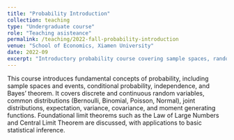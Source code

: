 ```yaml
---
title: "Probability Introduction"
collection: teaching
type: "Undergraduate course"
role: "Teaching asisteance"
permalink: /teaching/2022-fall-probability-introduction
venue: "School of Economics, Xiamen University"
date: 2022-09
excerpt: "Introductory probability course covering sample spaces, random variables, distributions, expectation, limit theorems, and basic statistical inference."
---
```


This course introduces fundamental concepts of probability, including sample spaces and events, conditional probability, independence, and Bayes’ theorem.
It covers discrete and continuous random variables, common distributions (Bernoulli, Binomial, Poisson, Normal), joint distributions, expectation, variance, covariance, and moment generating functions.
Foundational limit theorems such as the Law of Large Numbers and Central Limit Theorem are discussed, with applications to basic statistical inference.